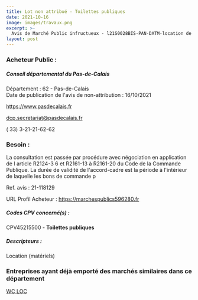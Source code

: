 ```yaml
---
title: Lot non attribué - Toilettes publiques
date: 2021-10-16
image: images/travaux.png
excerpt: >-
  Avis de Marché Public infructueux - l21S0028BIS-PAN-DATM-location de structures modulaires et de blocs sanitaires autonomes pour les services du département du 62-relance après infructuosité du lot 3 de la procédure 21s0028-aoo-datm
layout: post
---
```


### Acheteur Public :
##### Conseil départemental du Pas-de-Calais
Département : 62 - Pas-de-Calais<br/>
Date de publication de l'avis de non-attribution : 16/10/2021


https://www.pasdecalais.fr

dcp.secretariat@pasdecalais.fr

( 33) 3-21-21-62-62
### Besoin :

La consultation est passée par procédure avec négociation en application de l article R2124-3 6 et R2161-13 à R2161-20 du Code de la Commande Publique. La durée de validité de l'accord-cadre est la période à l'intérieur de laquelle les bons de commande p

Ref. avis : 21-118129

URL Profil Acheteur : https://marchespublics596280.fr

##### Codes CPV concerné(s) :
CPV45215500 - **Toilettes publiques** <br/>

##### Descripteurs :
Location (matériels) <br/>

### Entreprises ayant déjà emporté des marchés similaires dans ce département
<a href="/entreprise-553/siren-387867765">WC LOC</a><br/><br/>

